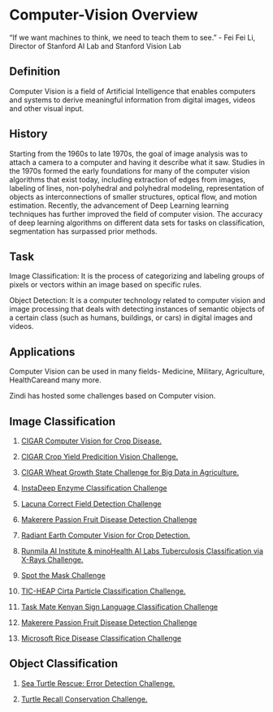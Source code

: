 # Computer-Vision Overview


“If we want machines to think, we need to teach them to see.” - Fei Fei Li, Director of Stanford AI Lab and Stanford Vision Lab

## Definition	

Computer Vision is a field of Artificial Intelligence that enables computers and systems to derive meaningful information from  digital images, videos and other visual input.
	
		
## History

Starting from the 1960s to late 1970s, the goal of image analysis was to attach a camera to a computer and having it describe what it saw.
Studies in the 1970s formed the early foundations for many of the computer vision algorithms that exist today, including extraction of edges from images, labeling of lines, non-polyhedral and polyhedral modeling, representation of objects as interconnections of smaller structures, optical flow, and motion estimation.
Recently, the advancement of Deep Learning learning techniques has further improved the field of computer vision. The accuracy of deep learning algorithms on different data sets for tasks on classification, segmentation has surpassed prior methods.


## Task
		
Image Classification:  It is the process of categorizing and labeling groups of pixels or vectors within an image based on specific rules.
	
Object Detection: It is a computer technology related to computer vision and image processing that deals with detecting instances of semantic objects of a certain class (such as humans, buildings, or cars) in digital images and videos.	
		
## Applications

Computer Vision can be used in many fields- Medicine, Military, Agriculture, HealthCareand many more.
	
Zindi has hosted some challenges based on Computer vision.
	
## Image Classification

1. [CIGAR Computer Vision for Crop Disease.](https://github.com/ZindiAfrica/Computer-Vision/tree/main/Image%20Classification/CGIAR%20Computer%20Vision%20for%20Crop%20Disease)
	
2. [CIGAR Crop Yield Predicition Vision Challenge.](https://github.com/ZindiAfrica/Computer-Vision/tree/main/Image%20Classification/CGIAR%20Crop%20Yield%20Prediction%20Challenge)
	
3. [CIGAR Wheat Growth State Challenge for Big Data in Agriculture.](https://github.com/ZindiAfrica/Computer-Vision/tree/main/Image%20Classification/CGIAR%20Wheat%20Growth%20Stage%20Challenge)

4. [InstaDeep Enzyme Classification Challenge](https://github.com/ZindiAfrica/Computer-Vision/tree/main/Image%20Classification/InstaDeep%20Enzyme%20Classification%20Challenge) 

5. [Lacuna Correct Field Detection Challenge](https://github.com/ZindiAfrica/Computer-Vision/tree/main/Image%20Classification/Lacuna%20Correct%20Field%20Detection%20Challenge)

6. [Makerere Passion Fruit Disease Detection Challenge](https://github.com/ZindiAfrica/Computer-Vision/tree/main/Image%20Classification/Makerere%20Passion%20Fruit%20Disease%20Detection%20Challenge)
	
7. [Radiant Earth Computer Vision for Crop Detection.](https://github.com/ZindiAfrica/Computer-Vision/tree/main/Image%20Classification/Radiant%20Earth%20Computer%20Vision%20for%20Crop%20Detection%20from%20Satellite%20Imagery)
	
8. [Runmila AI Institute & minoHealth AI Labs Tuberculosis Classification via X-Rays Challenge.](https://github.com/ZindiAfrica/Computer-Vision/tree/main/Image%20Classification/Runmila%20AI%20Institute%20%26%20minoHealth%20AI%20Labs%20Tuberculosis%20Classification%20via%20X-Rays%20Challenge)

9. [Spot the Mask Challenge](https://github.com/ZindiAfrica/Computer-Vision/tree/main/Image%20Classification/Spot%20the%20Mask%20Challenge)

10. [TIC-HEAP Cirta Particle Classification Challenge.](https://github.com/ZindiAfrica/Computer-Vision/tree/main/Image%20Classification/TIC-HEAP%20Cirta%20Particle%20Classification%20Challenge)

11. [Task Mate Kenyan Sign Language Classification Challenge](https://github.com/ZindiAfrica/Computer-Vision/tree/main/Image%20Classification/Task%20Mate%20Kenyan%20Sign%20Language%20Classification%20Challenge)

12. [Makerere Passion Fruit Disease Detection Challenge](https://github.com/ZindiAfrica/Computer-Vision/tree/main/Image%20Classification/Makerere%20Fall%20Armyworm%20Crop%20Challenge)

13. [Microsoft Rice Disease Classification Challenge](https://github.com/ZindiAfrica/Computer-Vision/tree/main/Image%20Classification/Microsoft%20Rice%20Disease%20Classification%20Challenge)


## Object Classification

1. [Sea Turtle Rescue: Error Detection Challenge.](https://github.com/ZindiAfrica/Computer-Vision/tree/main/Object%20Detection/Sea%20Turtle%20Rescue%20Error%20Detection%20Challenge)

2. [Turtle Recall Conservation Challenge.](https://github.com/ZindiAfrica/Computer-Vision/tree/main/Object%20Detection/Turtle%20Recall%20Conservation%20Challenge)
